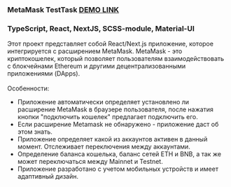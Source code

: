 ### MetaMask TestTask <a href='https://main--beamish-piroshki-199c0e.netlify.app/'>DEMO LINK</a>

<h3>TypeScript, React, NextJS, SCSS-module, Material-UI</h3>

<div>Этот проект представляет собой React/Next.js приложение, которое интегрируется с расширением MetaMask. MetaMask - это криптокошелек, который позволяет пользователям взаимодействовать с блокчейнами Ethereum и другими децентрализованными приложениями (DApps).</div>
<br />

<div>Особенности:</div>
<ul>
    <li>Приложение автоматически определяет установлено ли расширение MetaMask в браузере пользователя, после нажатия кнопки "подключить кошелек" предлагает подключить его.</li>
    <li>Если расширение Metamask не обнаружено - приложение даст об этом знать.</li>
    <li>Приложение определяет какой из аккаунтов активен в данный момент. Отслеживает переключения между аккаунтами.</li>
    <li>Определение баланса кошелька, баланс сетей ETH и BNB, а так же может переключаться между Mainnet и Testnet.</li>
    <li>Приложение разработано с учетом мобильных устройств и имеет адаптивный дизайн.</li>
</ul>
